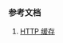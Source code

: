 



### 参考文档
1. [HTTP 缓存](https://developers.google.com/web/fundamentals/performance/optimizing-content-efficiency/http-caching#invalidating_and_updating_cached_responses)